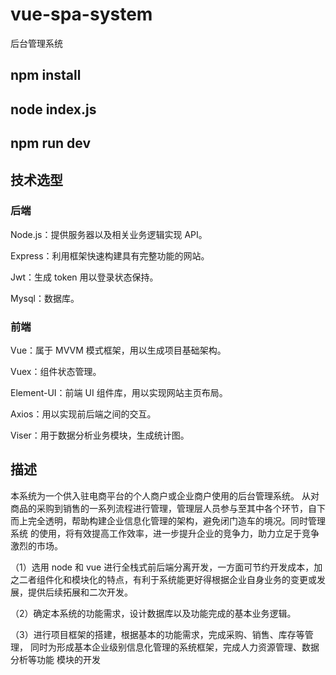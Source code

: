 # vue-spa-system
后台管理系统
## npm install
## node index.js
## npm run dev 

## 技术选型
### 后端
Node.js：提供服务器以及相关业务逻辑实现 API。 

Express：利用框架快速构建具有完整功能的网站。 

Jwt：生成 token 用以登录状态保持。 

Mysql：数据库。 
### 前端
Vue：属于 MVVM 模式框架，用以生成项目基础架构。 

Vuex：组件状态管理。  

Element-UI：前端 UI 组件库，用以实现网站主页布局。 

Axios：用以实现前后端之间的交互。  

Viser：用于数据分析业务模块，生成统计图。 

## 描述
本系统为一个供入驻电商平台的个人商户或企业商户使用的后台管理系统。 
从对商品的采购到销售的一系列流程进行管理，管理层人员参与至其中各个环节，自下而上完全透明，帮助构建企业信息化管理的架构，避免闭门造车的境况。同时管理系统 的使用，将有效提高工作效率，进一步提升企业的竞争力，助力立足于竞争激烈的市场。 

（1）选用 node 和 vue 进行全栈式前后端分离开发，一方面可节约开发成本，加之二者组件化和模块化的特点，有利于系统能更好得根据企业自身业务的变更或发展，提供后续拓展和二次开发。 

（2）确定本系统的功能需求，设计数据库以及功能完成的基本业务逻辑。 

（3）进行项目框架的搭建，根据基本的功能需求，完成采购、销售、库存等管理， 同时为形成基本企业级别信息化管理的系统框架，完成人力资源管理、数据分析等功能 模块的开发
